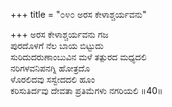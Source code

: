 +++
title = "೦೪೦ ಅರಸ ಕೇಳಾಶ್ಚರ್ಯವನು"

+++
ಅರಸ ಕೇಳಾಶ್ಚರ್ಯವನು ಗಜ  
ಪುರದೊಳಗೆ ನೆಲ ಬಾಯ ಬಿಟ್ಟುದು  
ಸುರಿದುದರುಣಾಂಬುವಿನ ಮಳೆ ತತ್ಪುರದ ಮಧ್ಯದಲಿ  
ನರಿಗಳವನಿಪನಗ್ನಿ ಹೋತ್ರದೊ  
ಳೊರಲಿದವು ಸಸ್ವೇದದಲಿ ಹೂಂ  
ಕರಿಸುತಿರ್ದವು ದೇವತಾ ಪ್ರತಿಮೆಗಳು ನಗರಿಯಲಿ   ॥40॥